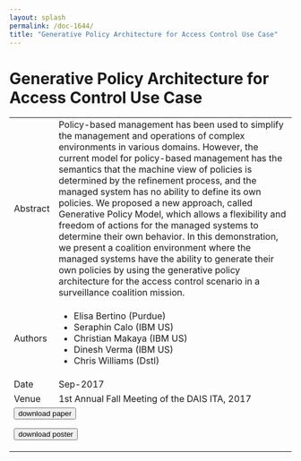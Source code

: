 ```yaml
---
layout: splash
permalink: /doc-1644/
title: "Generative Policy Architecture for Access Control Use Case"
---
```


# Generative Policy Architecture for Access Control Use Case

<table>
    <tbody>
    <tr>
        <td>Abstract</td>
        <td>Policy-based management has been used to simplify the management and operations of complex environments in various domains. However, the current model for policy-based management has the semantics that the machine view of policies is determined by the refinement process, and the managed system has no ability to define its own policies. We proposed a new approach, called Generative Policy Model, which allows a flexibility and freedom of actions for the managed systems to determine their own behavior. In this demonstration, we present a coalition environment where the managed systems have the ability to generate their own policies by using the generative policy architecture for the access control scenario in a surveillance coalition mission.</td>
    </tr>
    <tr>
        <td>Authors</td>
        <td>
            <ul>
                <li>Elisa Bertino (Purdue)</li>
                <li>Seraphin Calo (IBM US)</li>
                <li>Christian Makaya (IBM US)</li>
                <li>Dinesh Verma (IBM US)</li>
                <li>Chris Williams (Dstl)</li>
            </ul>
        </td>
    </tr>
    <tr>
        <td>Date</td>
        <td>Sep-2017</td>
    </tr>
    <tr>
        <td>Venue</td>
        <td>1st Annual Fall Meeting of the DAIS ITA, 2017</td>
    </tr>
        <tr>
            <td colspan="2">
                <form method="get" action="https://ibm.box.com/v/doc-1644-paper">
                    <button type="submit">download paper</button>
                </form>
                <form method="get" action="https://ibm.box.com/v/doc-1644-poster">
                    <button type="submit">download poster</button>
                </form>
            </td>
        </tr>
    </tbody>
</table>
